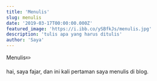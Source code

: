 ```yaml
---
title: 'Menulis'
slug: menulis
date: '2019-03-17T00:00:00.000Z'
featured_image: 'https://i.ibb.co/ySBfkJs/menulis.jpg'
description: 'tulis apa yang harus ditulis'
author: 'Saya'
---
```


Menulis✏️

hai, saya fajar, dan ini kali pertaman saya menulis di blog.
